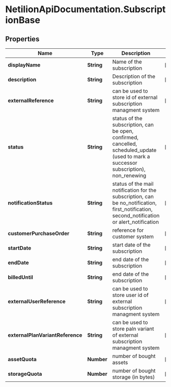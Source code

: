 # NetilionApiDocumentation.SubscriptionBase

## Properties
Name | Type | Description | Notes
------------ | ------------- | ------------- | -------------
**displayName** | **String** | Name of the subscription | [optional] 
**description** | **String** | Description of the subscription | [optional] 
**externalReference** | **String** | can be used to store id of external subscription managment system | [optional] 
**status** | **String** | status of the subscription, can be open, confirmed, cancelled, scheduled_update (used to mark a successor subscription), non_renewing | [optional] 
**notificationStatus** | **String** | status of the mail notification for the subscription, can be no_notification, first_notification, second_notification or alert_notification | [optional] 
**customerPurchaseOrder** | **String** | reference for customer system | [optional] 
**startDate** | **String** | start date of the subscription | [optional] 
**endDate** | **String** | end date of the subscription | [optional] 
**billedUntil** | **String** | end date of the subscription | [optional] 
**externalUserReference** | **String** | can be used to store user id of external subscription managment system | [optional] 
**externalPlanVariantReference** | **String** | can be used to store paln variant of external subscription managment system | [optional] 
**assetQuota** | **Number** | number of bought assets | [optional] 
**storageQuota** | **Number** | number of bought storage (in bytes) | [optional] 


